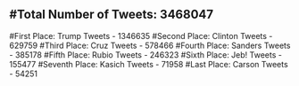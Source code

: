 #Total Number of Tweets: 3468047 
---
#First Place: Trump Tweets - 1346635
#Second Place: Clinton Tweets - 629759
#Third Place: Cruz Tweets - 578466
#Fourth Place: Sanders Tweets - 385178
#Fifth Place: Rubio Tweets - 246323
#Sixth Place: Jeb! Tweets - 155477
#Seventh Place: Kasich Tweets - 71958
#Last Place: Carson Tweets - 54251
